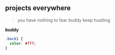 ## projects everywhere

> you have nothing to fear buddy keep hustling

**buddy**

```css
.back1 {
  color: #fff;
}
```
